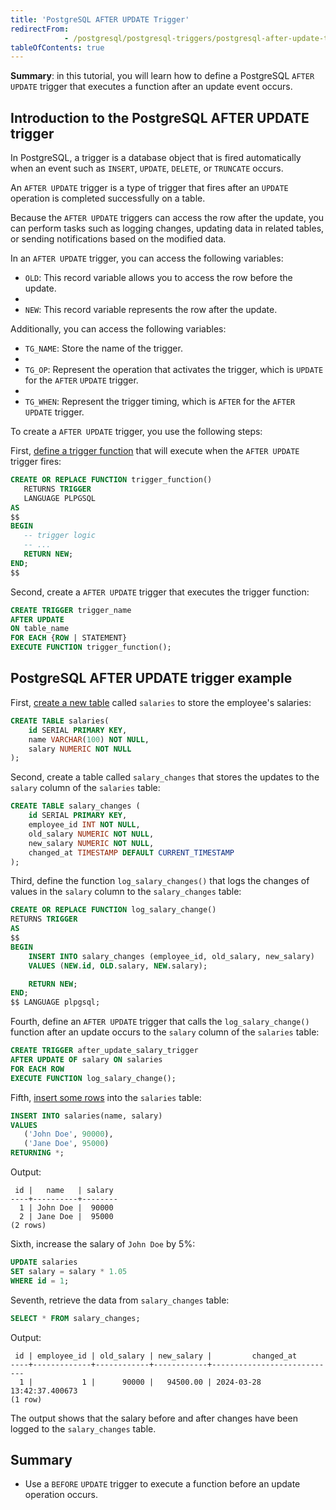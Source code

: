 ```yaml
---
title: 'PostgreSQL AFTER UPDATE Trigger'
redirectFrom: 
            - /postgresql/postgresql-triggers/postgresql-after-update-trigger
tableOfContents: true
---
```



**Summary**: in this tutorial, you will learn how to define a PostgreSQL `AFTER UPDATE` trigger that executes a function after an update event occurs.

## Introduction to the PostgreSQL AFTER UPDATE trigger

In PostgreSQL, a trigger is a database object that is fired automatically when an event such as `INSERT`, `UPDATE`, `DELETE`, or `TRUNCATE` occurs.

An `AFTER UPDATE` trigger is a type of trigger that fires after an `UPDATE` operation is completed successfully on a table.

Because the `AFTER UPDATE` triggers can access the row after the update, you can perform tasks such as logging changes, updating data in related tables, or sending notifications based on the modified data.

In an `AFTER UPDATE` trigger, you can access the following variables:

- `OLD`: This record variable allows you to access the row before the update.
-
- `NEW`: This record variable represents the row after the update.

Additionally, you can access the following variables:

- `TG_NAME`: Store the name of the trigger.
-
- `TG_OP`: Represent the operation that activates the trigger, which is `UPDATE` for the `AFTER` `UPDATE` trigger.
-
- `TG_WHEN`: Represent the trigger timing, which is `AFTER` for the `AFTER UPDATE` trigger.

To create a `AFTER UPDATE` trigger, you use the following steps:

First, [define a trigger function](/postgresql/postgresql-plpgsql/postgresql-create-function) that will execute when the `AFTER UPDATE` trigger fires:

```sql
CREATE OR REPLACE FUNCTION trigger_function()
   RETURNS TRIGGER
   LANGUAGE PLPGSQL
AS
$$
BEGIN
   -- trigger logic
   -- ...
   RETURN NEW;
END;
$$
```

Second, create a `AFTER UPDATE` trigger that executes the trigger function:

```sql
CREATE TRIGGER trigger_name
AFTER UPDATE
ON table_name
FOR EACH {ROW | STATEMENT}
EXECUTE FUNCTION trigger_function();
```

## PostgreSQL AFTER UPDATE trigger example

First, [create a new table](/postgresql/postgresql-create-table) called `salaries` to store the employee's salaries:

```sql
CREATE TABLE salaries(
    id SERIAL PRIMARY KEY,
    name VARCHAR(100) NOT NULL,
    salary NUMERIC NOT NULL
);
```

Second, create a table called `salary_changes` that stores the updates to the `salary` column of the `salaries` table:

```sql
CREATE TABLE salary_changes (
    id SERIAL PRIMARY KEY,
    employee_id INT NOT NULL,
    old_salary NUMERIC NOT NULL,
    new_salary NUMERIC NOT NULL,
    changed_at TIMESTAMP DEFAULT CURRENT_TIMESTAMP
);
```

Third, define the function `log_salary_changes()` that logs the changes of values in the `salary` column to the `salary_changes` table:

```sql
CREATE OR REPLACE FUNCTION log_salary_change()
RETURNS TRIGGER
AS
$$
BEGIN
    INSERT INTO salary_changes (employee_id, old_salary, new_salary)
    VALUES (NEW.id, OLD.salary, NEW.salary);

    RETURN NEW;
END;
$$ LANGUAGE plpgsql;
```

Fourth, define an `AFTER UPDATE` trigger that calls the `log_salary_change()` function after an update occurs to the `salary` column of the `salaries` table:

```sql
CREATE TRIGGER after_update_salary_trigger
AFTER UPDATE OF salary ON salaries
FOR EACH ROW
EXECUTE FUNCTION log_salary_change();
```

Fifth, [insert some rows](/postgresql/postgresql-insert-multiple-rows) into the `salaries` table:

```sql
INSERT INTO salaries(name, salary)
VALUES
   ('John Doe', 90000),
   ('Jane Doe', 95000)
RETURNING *;
```

Output:

```
 id |   name   | salary
----+----------+--------
  1 | John Doe |  90000
  2 | Jane Doe |  95000
(2 rows)
```

Sixth, increase the salary of `John Doe` by 5%:

```sql
UPDATE salaries
SET salary = salary * 1.05
WHERE id = 1;
```

Seventh, retrieve the data from `salary_changes` table:

```sql
SELECT * FROM salary_changes;
```

Output:

```
 id | employee_id | old_salary | new_salary |         changed_at
----+-------------+------------+------------+----------------------------
  1 |           1 |      90000 |   94500.00 | 2024-03-28 13:42:37.400673
(1 row)
```

The output shows that the salary before and after changes have been logged to the `salary_changes` table.

## Summary

- Use a `BEFORE` `UPDATE` trigger to execute a function before an update operation occurs.
